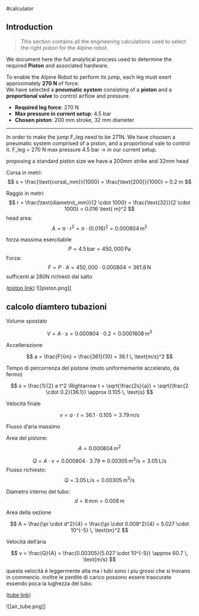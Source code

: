 #calculator 
## Introduction
> This section contains all the engineering calculations used to select the right piston for the Alpine robot.

We document here the full analytical process used to determine the required **Piston** and associated hardware.

To enable the Alpine Robot to perform its jump, each leg must exert approximately **270 N** of force.  
We have selected a **pneumatic system** consisting of a **piston** and a **proportional valve** to control airflow and pressure.

- **Required leg force**: 270 N  
- **Max pressure in current setup**: 4.5 bar  
- **Chosen piston**: 200 mm stroke, 32 mm diameter  

---

In order to make the jump F_leg need to  be 271N.
We have choosen a pneumatic system comprised of a piston,  and a proportional vale to control it. 
F_leg = 270 N
max pressure 4.5 bar -> in our current setup.

proposing a standard piston size we have a 200mm strike and 32mm head

Corsa in metri:
$$
s = \frac{\text{corsa\_mm}}{1000} = \frac{\text{200}}{1000} = 0.2 m
$$

Raggio in metri:
$$
r = \frac{\text{diametro\_mm}}{2 \cdot 1000} = \frac{\text{32}}{2 \cdot 1000} = 0.016 \text{ m}^2
$$
head area:
$$
A = \pi \cdot r^2 = \pi \cdot (0.016)^2 = 0.000804 \, \text{m}^2
$$


forza massima esercitabile
$$
P = 4.5 \, \text{bar} = 450{,}000 \, \text{Pa}
$$
Forza:
$$
F = P \cdot A = 450{,}000 \cdot 0.000804 = 361.8 \, \text{N}
$$
sufficenti ai 280N richiesti dal salto


([piston link](https://www.amazon.it/cilindro-pneumatico-compressore-dazione-alluminio/dp/B07TR2JCMM/ref=sr_1_1_sspa?dib=eyJ2IjoiMSJ9.xqCpkE-NaDwQM6SIGaxsPLuJAcOTuQPEzIO1qLt_6hr9qwaeiK3PMg60RDAZEosuUXsCXq5xhcNUMccoAC7HYuRRxMJI9fiKD2Xnf2cW6g-_jVcRjJ-ONSW_oXggM5IHZ3taA9AWvLwfYtfsN8CCYgXFIyDNulH1WZD0t6l8cnLAsXgQu0TXYK3ih3fKeknYOvc4Hapgdc9B13iaCJf6ke9WomZGtSSwIIwO77gfJVhYcK_H9t8ss9-3GC_WHaQ9zLrs-brga-3t-hqS60aWz3vJP5EuYEOn-emOR4lmCAg.edrC3ESrgHuw8Q34VZss_xklT5Ts35wFryQOGGou21M&dib_tag=se&keywords=pistone+aria+200mm&qid=1743525747&sr=8-1-spons&sp_csd=d2lkZ2V0TmFtZT1zcF9hdGY&psc=1))
![[piston.png]]
## calcolo diamtero tubazioni


Volume spostato

$$
V = A \cdot s = 0.000804 \cdot 0.2 = 0.0001608 \, \text{m}^3
$$

 Accellerazione

$$
a = \frac{F}{m} = \frac{361}{10} = 36.1 \, \text{m/s}^2
$$

  Tempo di percorrenza del pistone (moto uniformemente accelerato, da fermo)

$$
s = \frac{1}{2} a t^2 \Rightarrow t = \sqrt{\frac{2s}{a}} = \sqrt{\frac{2 \cdot 0.2}{36.1}} \approx 0.105 \, \text{s}
$$



 Velocità finale

$$
v = a \cdot t = 36.1 \cdot 0.105 = 3.79 \, \text{m/s}
$$


 Flusso d’aria massimo

Area del pistone:
$$
A = 0.000804 \, \text{m}^2
$$

$$
Q = A \cdot v = 0.000804 \cdot 3.79 \approx 0.00305 \, \text{m}^3/\text{s} = 3.05 \, \text{L/s}
$$
Flusso richiesto:
$$
Q = 3.05 \, \text{L/s} = 0.00305 \, \text{m}^3/\text{s}
$$

Diametro interno del tubo:
$$
d = 8 \, \text{mm} = 0.008 \, \text{m}
$$

Area della sezione

$$
A = \frac{\pi \cdot d^2}{4} = \frac{\pi \cdot 0.008^2}{4} = 5.027 \cdot 10^{-5} \, \text{m}^2
$$

Velocità dell’aria

$$
v = \frac{Q}{A} = \frac{0.00305}{5.027 \cdot 10^{-5}} \approx 60.7 \, \text{m/s}
$$


questa velocità è leggermente alta ma i tubi sono i piu grossi che si trovano in commercio.
inoltre le perdite di carico possono essere trascurate essendo poca la lughezza del tubo.


([tube link](https://www.amazon.it/HUAZIZ-Pneumatica-Poliuretano-Pneumatico-Connettore/dp/B0BLGS26SY/ref=sr_1_5?crid=3LFA2XY8E6Z0X&dib=eyJ2IjoiMSJ9.KVdDa6DQjr3QYxMemKPa_974-Loj4E1du5rU4UrQUiVptFEiO3zHr0LR9i7GYRwdSlGjtOL-yBLD1CzqcrFE_jJrZLHWEtejGnNLwp0wbsW5rcd4pGSShxngs4733K_Tbr-n5SuCjZbZHk7Abp06hgQ89WMyp4sQYy1EXVHpgk24y59Zf1trIlKzHX7qHmDMQC-26HAWz4fjVSbiRO4cboD48hk25aYM-esImIsUA6LNseHCukxV7wdjS3aWkNLh3TpKVPqWMye0ijTI8tAeiX9iH9wdX_7ahTZFNrm2v4aPaH0vtzXUqrUPl09kmGDJqUGwgPhvntexDmpNgBlm7oTVUGPTPjvGicnhTtBv7MJ4ndt-u9kGFUPMJL9dGv9RvEePf_m1uiD-P_upgwbxEVejYKH05COK6Y1K_vLOfUcmaI-r2PoAU6_sV4bY7SZW.ArssPCHCEcVmKMRgAWHKaDE0lVKQH0xcwzh53a-hDGU&dib_tag=se&keywords=tubo%2Baria%2B12mm&qid=1743538755&sprefix=tuno%2Baria%2B12mm%2Caps%2C90&sr=8-5&th=1))

![[air_tube.png]]



